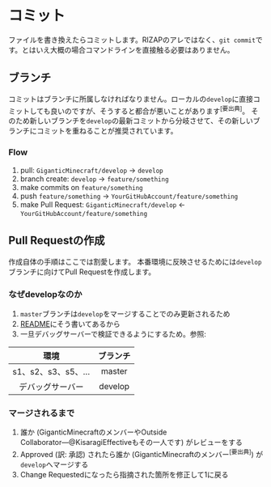 # コミット
ファイルを書き換えたらコミットします。RIZAPのアレではなく、`git commit`です。とはいえ大概の場合コマンドラインを直接触る必要はありません。

## ブランチ
コミットはブランチに所属しなければなりません。ローカルの`develop`に直接コミットしても良いのですが、そうすると都合が悪いことがあります<sup>\[要出典\]</sup>。
そのため新しいブランチを`develop`の最新コミットから分岐させて、その新しいブランチにコミットを重ねることが推奨されています。

### Flow
1. pull: `GiganticMinecraft/develop` -> `develop`
2. branch create: `develop` -> `feature/something`
3. make commits on `feature/something`
4. push `feature/something` -> `YourGitHubAccount/feature/something`
5. make Pull Request: `GiganticMinecraft/develop` <- `YourGitHubAccount/feature/something`

## Pull Requestの作成
作成自体の手順はここでは割愛します。
本番環境に反映させるためには`develop`ブランチに向けてPull Requestを作成します。

### なぜdevelopなのか
1. `master`ブランチは`develop`をマージすることでのみ更新されるため
2. [README](https://github.com/GiganticMinecraft/SeichiAssist/blob/develop/README.md)にそう書いてあるから
3. 一旦デバッグサーバーで検証できるようにするため。参照:

|環境|ブランチ|
|:-:|:-----:|
|s1、s2、s3、s5、…|master|
|デバッグサーバー|develop|

### マージされるまで
1. 誰か (GiganticMinecraftのメンバーやOutside Collaborator―@KisaragiEffectiveもその一人です) がレビューをする
2. Approved (訳: 承認) されたら誰か (GiganticMinecraftのメンバー<sup>\[要出典\]</sup>) が`develop`へマージする
3. Change Requestedになったら指摘された箇所を修正して1に戻る
